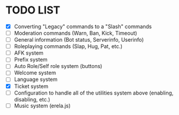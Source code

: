# TODO LIST

- [x] Converting "Legacy" commands to a "Slash" commands
- [ ] Moderation commands (Warn, Ban, Kick, Timeout)
- [ ] General information (Bot status, Serverinfo, Userinfo)
- [ ] Roleplaying commands (Slap, Hug, Pat, etc.)
- [ ] AFK system
- [ ] Prefix system
- [ ] Auto Role/Self role system (buttons)
- [ ] Welcome system
- [ ] Language system
- [x] Ticket system
- [ ] Configuration to handle all of the utilities system above (enabling, disabling, etc.)
- [ ] Music system (erela.js)
